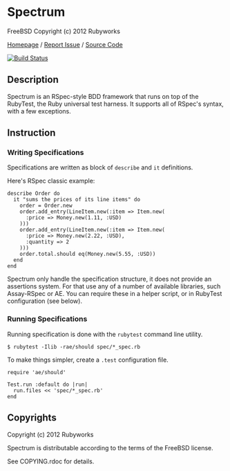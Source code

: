 # Spectrum

FreeBSD Copyright (c) 2012 Rubyworks

[Homepage](http://rubyworks.github.com/spectrum) /
[Report Issue](http://github.com/rubyworks/spectrum/issues) /
[Source Code](http://github.com/rubyworks/spectrum)

[![Build Status](https://secure.travis-ci.org/rubyworks/spectrum.png)](http://travis-ci.org/rubyworks/spectrum)


## Description

Spectrum is an RSpec-style BDD framework that runs on top of the RubyTest,
the Ruby universal test harness. It supports all of RSpec's syntax, with a
few exceptions.


## Instruction

### Writing Specifications

Specifications are written as block of `describe` and `it` definitions.

Here's RSpec classic example:

    describe Order do
      it "sums the prices of its line items" do
        order = Order.new
        order.add_entry(LineItem.new(:item => Item.new(
          :price => Money.new(1.11, :USD)
        )))
        order.add_entry(LineItem.new(:item => Item.new(
          :price => Money.new(2.22, :USD),
          :quantity => 2
        )))
        order.total.should eq(Money.new(5.55, :USD))
      end
    end

Spectrum only handle the specification structure, it does not provide an
assertions system. For that use any of a number of available libraries,
such Assay-RSpec or AE. You can require these in a helper script, or
in RubyTest configuration (see below).

### Running Specifications

Running specification is done with the `rubytest` command line utility.

    $ rubytest -Ilib -rae/should spec/*_spec.rb

To make things simpler, create a `.test` configuration file.

    require 'ae/should'

    Test.run :default do |run|
      run.files << 'spec/*_spec.rb'
    end


## Copyrights

Copyright (c) 2012 Rubyworks

Spectrum is distributable according to the terms of the FreeBSD license.

See COPYING.rdoc for details.

